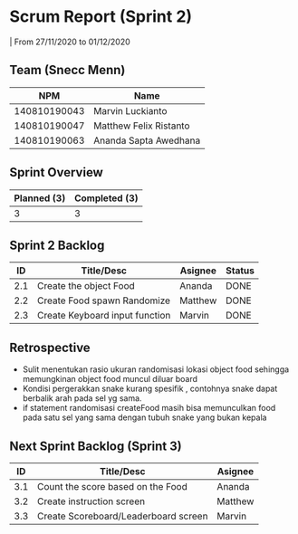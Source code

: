 # Scrum Report (Sprint 2)
| From 27/11/2020 to 01/12/2020

## Team (Snecc Menn)
| NPM           | Name                   |
| ------------- |------------------------|
| 140810190043  | Marvin Luckianto       |
| 140810190047  | Matthew Felix Ristanto |
| 140810190063  | Ananda Sapta Awedhana  |

## Sprint Overview
| Planned (3)   | Completed (3) |
| ------------- |-------------- |
| 3             | 3             |

## Sprint 2 Backlog

| ID  | Title/Desc                                     | Asignee | Status | 
| --- | ---------------------------------------------- | ------- | ------ | 
| 2.1 | Create the object Food                         | Ananda  |  DONE  |
| 2.2 | Create Food spawn Randomize                    | Matthew |  DONE  |
| 2.3 | Create Keyboard input function                 | Marvin  |  DONE  |  

## Retrospective 

- Sulit menentukan rasio ukuran randomisasi lokasi object food sehingga memungkinan object food muncul diluar board
- Kondisi pergerakkan snake kurang spesifik , contohnya snake dapat berbalik arah pada sel yg sama.
- if statement randomisasi createFood masih bisa memunculkan food pada satu sel yang sama dengan tubuh snake yang bukan kepala

## Next Sprint Backlog (Sprint 3)

| ID  | Title/Desc                                     | Asignee |  
| --- | ---------------------------------------------- | ------- |  
| 3.1 | Count the score based on the Food              | Ananda  |
| 3.2 | Create instruction screen                      | Matthew |
| 3.3 | Create Scoreboard/Leaderboard screen           | Marvin  |
